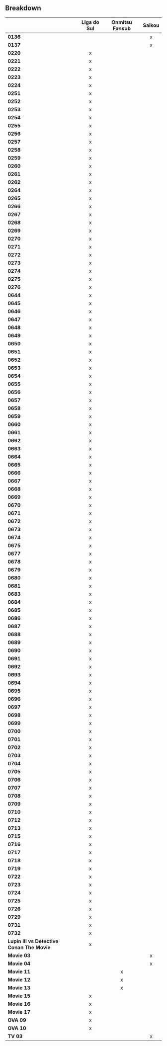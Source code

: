 ## Breakdown
||Liga do Sul|Onmitsu Fansub|Saikou|
|---|:-:|:-:|:-:|
|**0136**|||x|
|**0137**|||x|
|**0220**|x|||
|**0221**|x|||
|**0222**|x|||
|**0223**|x|||
|**0224**|x|||
|**0251**|x|||
|**0252**|x|||
|**0253**|x|||
|**0254**|x|||
|**0255**|x|||
|**0256**|x|||
|**0257**|x|||
|**0258**|x|||
|**0259**|x|||
|**0260**|x|||
|**0261**|x|||
|**0262**|x|||
|**0264**|x|||
|**0265**|x|||
|**0266**|x|||
|**0267**|x|||
|**0268**|x|||
|**0269**|x|||
|**0270**|x|||
|**0271**|x|||
|**0272**|x|||
|**0273**|x|||
|**0274**|x|||
|**0275**|x|||
|**0276**|x|||
|**0644**|x|||
|**0645**|x|||
|**0646**|x|||
|**0647**|x|||
|**0648**|x|||
|**0649**|x|||
|**0650**|x|||
|**0651**|x|||
|**0652**|x|||
|**0653**|x|||
|**0654**|x|||
|**0655**|x|||
|**0656**|x|||
|**0657**|x|||
|**0658**|x|||
|**0659**|x|||
|**0660**|x|||
|**0661**|x|||
|**0662**|x|||
|**0663**|x|||
|**0664**|x|||
|**0665**|x|||
|**0666**|x|||
|**0667**|x|||
|**0668**|x|||
|**0669**|x|||
|**0670**|x|||
|**0671**|x|||
|**0672**|x|||
|**0673**|x|||
|**0674**|x|||
|**0675**|x|||
|**0677**|x|||
|**0678**|x|||
|**0679**|x|||
|**0680**|x|||
|**0681**|x|||
|**0683**|x|||
|**0684**|x|||
|**0685**|x|||
|**0686**|x|||
|**0687**|x|||
|**0688**|x|||
|**0689**|x|||
|**0690**|x|||
|**0691**|x|||
|**0692**|x|||
|**0693**|x|||
|**0694**|x|||
|**0695**|x|||
|**0696**|x|||
|**0697**|x|||
|**0698**|x|||
|**0699**|x|||
|**0700**|x|||
|**0701**|x|||
|**0702**|x|||
|**0703**|x|||
|**0704**|x|||
|**0705**|x|||
|**0706**|x|||
|**0707**|x|||
|**0708**|x|||
|**0709**|x|||
|**0710**|x|||
|**0712**|x|||
|**0713**|x|||
|**0715**|x|||
|**0716**|x|||
|**0717**|x|||
|**0718**|x|||
|**0719**|x|||
|**0722**|x|||
|**0723**|x|||
|**0724**|x|||
|**0725**|x|||
|**0726**|x|||
|**0729**|x|||
|**0731**|x|||
|**0732**|x|||
|**Lupin III vs Detective Conan The Movie**|x|||
|**Movie 03**|||x|
|**Movie 04**|||x|
|**Movie 11**||x||
|**Movie 12**||x||
|**Movie 13**||x||
|**Movie 15**|x|||
|**Movie 16**|x|||
|**Movie 17**|x|||
|**OVA 09**|x|||
|**OVA 10**|x|||
|**TV 03**|||x|
